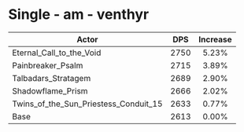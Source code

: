 # Single - am - venthyr
| Actor | DPS | Increase |
|---|:---:|:---:|
|Eternal_Call_to_the_Void|2750|5.23%|
|Painbreaker_Psalm|2715|3.89%|
|Talbadars_Stratagem|2689|2.90%|
|Shadowflame_Prism|2666|2.02%|
|Twins_of_the_Sun_Priestess_Conduit_15|2633|0.77%|
|Base|2613|0.00%|

